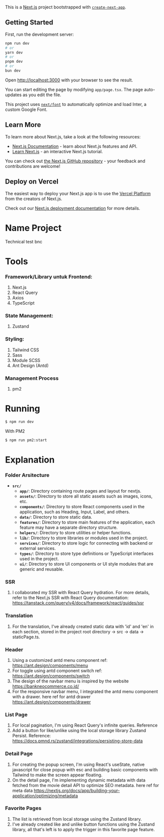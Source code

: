 This is a [Next.js](https://nextjs.org/) project bootstrapped with [`create-next-app`](https://github.com/vercel/next.js/tree/canary/packages/create-next-app).

## Getting Started

First, run the development server:

```bash
npm run dev
# or
yarn dev
# or
pnpm dev
# or
bun dev
```

Open [http://localhost:3000](http://localhost:3000) with your browser to see the result.

You can start editing the page by modifying `app/page.tsx`. The page auto-updates as you edit the file.

This project uses [`next/font`](https://nextjs.org/docs/basic-features/font-optimization) to automatically optimize and load Inter, a custom Google Font.

## Learn More

To learn more about Next.js, take a look at the following resources:

- [Next.js Documentation](https://nextjs.org/docs) - learn about Next.js features and API.
- [Learn Next.js](https://nextjs.org/learn) - an interactive Next.js tutorial.

You can check out [the Next.js GitHub repository](https://github.com/vercel/next.js/) - your feedback and contributions are welcome!

## Deploy on Vercel

The easiest way to deploy your Next.js app is to use the [Vercel Platform](https://vercel.com/new?utm_medium=default-template&filter=next.js&utm_source=create-next-app&utm_campaign=create-next-app-readme) from the creators of Next.js.

Check out our [Next.js deployment documentation](https://nextjs.org/docs/deployment) for more details.

# Name Project

Technical test bnc

# Tools

### Framework/Library untuk Frontend:
1. Next.js
2. React Query
3. Axios
4. TypeScript

### State Management:

1. Zustand

### Styling:

1. Tailwind CSS
2. Sass
3. Module SCSS
4. Ant Design (Antd)

### Management Process
1. pm2

# Running

```bash
$ npm run dev
```

With PM2
```bash
$ npm run pm2:start
```

# Explanation

### Folder Arsitecture
- **`src/`**
    - **`app/`**: Directory containing route pages and layout for nextjs.
    - **`assets/`**: Directory to store all static assets such as images, icons, etc.
    - **`components/`**: Directory to store React components used in the application, such as Heading, Input, Label, and others.
    - **`data/`**: Directory to store static data.
    - **`features/`**: Directory to store main features of the application, each feature may have a separate directory structure.
    - **`helpers/`**: Directory to store utilities or helper functions.
    - **`lib/`**: Directory to store libraries or modules used in the project.
    - **`services/`**: Directory to store logic for connecting with backend or external services.
    - **`types/`**: Directory to store type definitions or TypeScript interfaces used in the project.
    - **`ui/`**: Directory to store UI components or UI style modules that are generic and reusable.

### SSR
1. I collaborated my SSR with React Query hydration. For more details, refer to the Next.js SSR with React Query documentation: https://tanstack.com/query/v4/docs/framework/react/guides/ssr

### Translation
1. For the translation, I've already created static data with 'id' and 'en' in each section, stored in the project root directory -> src -> data -> staticPage.ts.

### Header
1. Using a customized antd menu component ref: https://ant.design/components/menu
2. For toggle using antd component switch ref: https://ant.design/components/switch
3. The design of the navbar menu is inspired by the website https://bankneocommerce.co.id/
4. For the responsive navbar menu, I integrated the antd menu component with a drawer. here ref for antd drawer https://ant.design/components/drawer

### List Page
1. For local pagination, I'm using React Query's infinite queries. Reference
2. Add a button for like/unlike using the local storage library Zustand Persist. Reference: https://docs.pmnd.rs/zustand/integrations/persisting-store-data

### Detail Page
1. For creating the popup screen, I'm using React's useState, native javascript for close popup with esc and building basic components with Tailwind to make the screen appear floating.
2. On the detail page, I'm implementing dynamic metadata with data fetched from the movie detail API to optimize SEO metadata. here ref for meta data https://nextjs.org/docs/app/building-your-application/optimizing/metadata

### Favorite Pages
1. The list is retrieved from local storage using the Zustand library.
2. I've already created like and unlike button functions using the Zustand library, all that's left is to apply the trigger in this favorite page feature.
